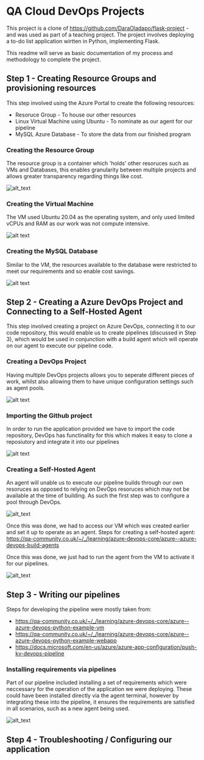 # QA Cloud DevOps Projects
This project is a clone of https://github.com/DaraOladapo/flask-project - and was used as part of a teaching project. The project involves deploying a to-do list application wirtten in Python, implementing Flask.

This readme will serve as basic documentation of my process and methodology to complete the project.

## Step 1 - Creating Resource Groups and provisioning resources
This step involved using the Azure Portal to create the following resources:
- Resoruce Group - To house our other resources
- Linux Virtual Machine using Ubuntu  - To nominate as our agent for our pipeline
- MySQL Azure Database - To store the data from our finished program

### Creating the Resource Group
The resource group is a container which 'holds' other resoruces such as VMs and Databases, this enables granularity between multiple projects and allows greater transparency regarding things like cost.

![alt_text](https://i.imgur.com/45kGYNO.png)


### Creating the Virtual Machine
The VM used Ubuntu 20.04 as the operating system, and only used limited vCPUs and RAM as our work was not compute intensive.

![alt text](https://i.imgur.com/NA9yznC.png)


### Creating the MySQL Database
Similar to the VM, the resources available to the database were restricted to meet our requirements and so enable cost savings.

![alt text](https://i.imgur.com/iIo1bUF.png)


## Step 2 - Creating a Azure DevOps Project and Connecting to a Self-Hosted Agent

This step involved creating a project on Azure DevOps, connecting it to our code repository, this would enable us to create pipelines (discussed in Step 3), which would be used in conjunction with a build agent which will operate on our agent to execute our pipeline code.

### Creating a DevOps Project

Having multiple DevOps projects allows you to seperate different pieces of work, whilst also allowing them to have unique configuration settings such as agent pools. 

![alt text](https://i.imgur.com/OLMWIqe.png)

### Importing the Github project

In order to run the application provided we have to import the code repository, DevOps has functinality for this which makes it easy to clone a reposiutory and integrate it into our pipelines

![alt text](https://i.imgur.com/RSBxQ7z.png)

### Creating a Self-Hosted Agent

An agent will unable us to execute our pipeline builds through our own resoruces as opposed to relying on DevOps resoruces which may not be available at the time of building. As such the first step was to configure a pool through DevOps.

![alt_text](https://i.imgur.com/RS0dHQN.png)

Once this was done, we had to access our VM which was created earlier and set it up to operate as an agent. Steps for creating a self-hosted agent: https://qa-community.co.uk/~/_/learning/azure-devops-core/azure--azure-devops-build-agents

Once this was done, we just had to run the agent from the VM to activate it for our pipelines.

![alt_text](https://i.imgur.com/rPROmxy.png)

## Step 3 - Writing our pipelines

Steps for developing the pipeline were mostly taken from:
- https://qa-community.co.uk/~/_/learning/azure-devops-core/azure--azure-devops-python-example-vm
- https://qa-community.co.uk/~/_/learning/azure-devops-core/azure--azure-devops-python-example-webapp
- https://docs.microsoft.com/en-us/azure/azure-app-configuration/push-kv-devops-pipeline

### Installing requirements via pipelines

Part of our pipeline included installing a set of requirements which were neccessary for the operation of the application we were deploying. These could have been installed directly via the agent terminal, however by integrating these into the pipeline, it ensures the requirements are satisfied in all scenarios, such as a new agent being used.

![alt_text](https://i.imgur.com/4wxFC7W.png)

## Step 4 - Troubleshooting / Configuring our application
